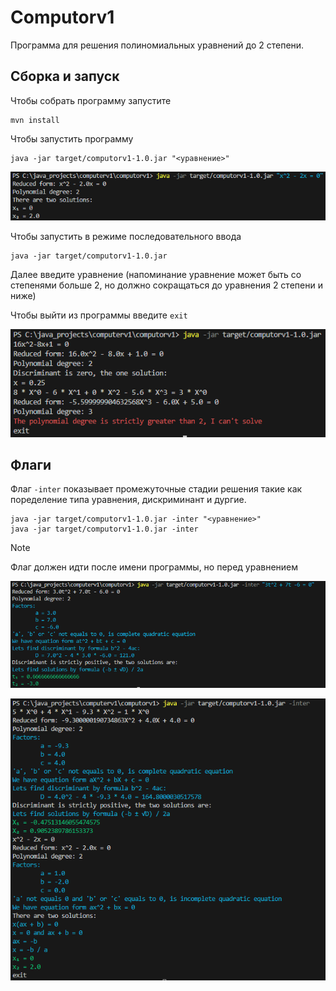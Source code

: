 # Computorv1

Программа для решения полиномиальных уравнений до 2 степени.

## Сборка и запуск

Чтобы собрать программу запустите

    mvn install

Чтобы запустить программу

    java -jar target/computorv1-1.0.jar "<уравнение>"

![пример запуска](images/run1.png)

Чтобы запустить в режиме последовательного ввода

    java -jar target/computorv1-1.0.jar

Далее введите уравнение (напоминание уравнение может быть со степенями больше 2, но должно сокращаться до уравнения 2 степени и ниже)

Чтобы выйти из программы введите `exit`

![пример последовательного запуска](images/run2.png)

## Флаги

Флаг `-inter` показывает промежуточные стадии решения такие как поределение типа уравнения, дискриминант и дургие.

    java -jar target/computorv1-1.0.jar -inter "<уравнение>"
    java -jar target/computorv1-1.0.jar -inter

> [!NOTE]
> Флаг должен идти после имени программы, но перед уравнением

![пример запуска с промежуточными стадиями 1](images/run3.png)

![пример запуска с промежуточными стадиями 2](images/run4.png)
